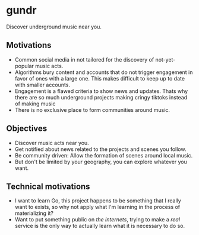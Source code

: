 # gundr
Discover underground music near you.

## Motivations
- Common social media in not tailored for the discovery of not-yet-popular music acts.
- Algorithms bury content and accounts that do not trigger engagement in favor of ones with a large one. This makes difficult to keep up to date with smaller accounts.
- Engagement is a flawed criteria to show news and updates. Thats why there are so much underground projects making cringy tiktoks instead of making music
- There is no exclusive place to form communities around music.

## Objectives
- Discover music acts near you.
- Get notified about news related to the projects and scenes you follow.
- Be community driven: Allow the formation of scenes around local music.
- But don't be limited by your geography, you can explore whatever you want. 

## Technical motivations
- I want to learn Go, this project happens to be something that I really want to exists, so why not apply what I'm learning in the process of materializing it?
- Want to put something public on _the internets_, trying to make a _real_ service is the only way to actually learn what it is necessary to do so.
